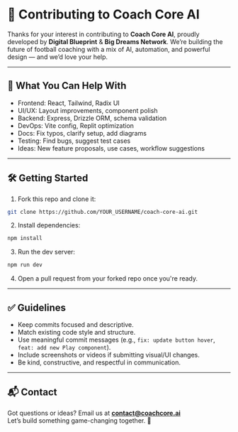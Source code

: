 
# 🤝 Contributing to Coach Core AI

Thanks for your interest in contributing to **Coach Core AI**, proudly developed by **Digital Blueprint** & **Big Dreams Network**. We’re building the future of football coaching with a mix of AI, automation, and powerful design — and we’d love your help.

---

## 🧩 What You Can Help With

- Frontend: React, Tailwind, Radix UI
- UI/UX: Layout improvements, component polish
- Backend: Express, Drizzle ORM, schema validation
- DevOps: Vite config, Replit optimization
- Docs: Fix typos, clarify setup, add diagrams
- Testing: Find bugs, suggest test cases
- Ideas: New feature proposals, use cases, workflow suggestions

---

## 🛠️ Getting Started

1. Fork this repo and clone it:
```bash
git clone https://github.com/YOUR_USERNAME/coach-core-ai.git
```

2. Install dependencies:
```bash
npm install
```

3. Run the dev server:
```bash
npm run dev
```

4. Open a pull request from your forked repo once you're ready.

---

## ✅ Guidelines

- Keep commits focused and descriptive.
- Match existing code style and structure.
- Use meaningful commit messages (e.g., `fix: update button hover`, `feat: add new Play component`).
- Include screenshots or videos if submitting visual/UI changes.
- Be kind, constructive, and respectful in communication.

---

## 📬 Contact

Got questions or ideas? Email us at **contact@coachcore.ai**  
Let’s build something game-changing together. 🏈
